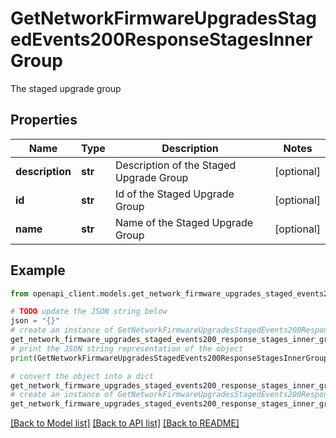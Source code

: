 # GetNetworkFirmwareUpgradesStagedEvents200ResponseStagesInnerGroup

The staged upgrade group

## Properties

Name | Type | Description | Notes
------------ | ------------- | ------------- | -------------
**description** | **str** | Description of the Staged Upgrade Group | [optional] 
**id** | **str** | Id of the Staged Upgrade Group | [optional] 
**name** | **str** | Name of the Staged Upgrade Group | [optional] 

## Example

```python
from openapi_client.models.get_network_firmware_upgrades_staged_events200_response_stages_inner_group import GetNetworkFirmwareUpgradesStagedEvents200ResponseStagesInnerGroup

# TODO update the JSON string below
json = "{}"
# create an instance of GetNetworkFirmwareUpgradesStagedEvents200ResponseStagesInnerGroup from a JSON string
get_network_firmware_upgrades_staged_events200_response_stages_inner_group_instance = GetNetworkFirmwareUpgradesStagedEvents200ResponseStagesInnerGroup.from_json(json)
# print the JSON string representation of the object
print(GetNetworkFirmwareUpgradesStagedEvents200ResponseStagesInnerGroup.to_json())

# convert the object into a dict
get_network_firmware_upgrades_staged_events200_response_stages_inner_group_dict = get_network_firmware_upgrades_staged_events200_response_stages_inner_group_instance.to_dict()
# create an instance of GetNetworkFirmwareUpgradesStagedEvents200ResponseStagesInnerGroup from a dict
get_network_firmware_upgrades_staged_events200_response_stages_inner_group_from_dict = GetNetworkFirmwareUpgradesStagedEvents200ResponseStagesInnerGroup.from_dict(get_network_firmware_upgrades_staged_events200_response_stages_inner_group_dict)
```
[[Back to Model list]](../README.md#documentation-for-models) [[Back to API list]](../README.md#documentation-for-api-endpoints) [[Back to README]](../README.md)


